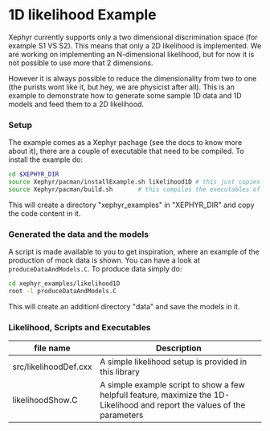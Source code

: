 # 1D likelihood Example

Xephyr currently supports only a two dimensional discrimination space (for example S1 VS S2). This means that only a 2D likelihood is implemented.
We are working on implementing an N-dimensional likelihood, but for now it is not possible to use more that 2 dimensions.

However it is always possible to reduce the dimensionality from two to one (the purists wont like it, but hey, we are physicist after all).
This is an example to demonstrate how to generate some sample 1D data and 1D models  and feed them to a 2D likelihood.

### Setup 

The example comes as a Xephyr pachage (see the docs to know more about it), there are a couple of executable that need to be compiled.
To install the example do:

```bash
cd $XEPHYR_DIR
source Xephyr/pacman/installExample.sh likelihood1D # this just copies the content
source Xephyr/pacman/build.sh       # this compiles the executables of the example
``` 

This will create a directory "xephyr\_examples" in "XEPHYR\_DIR" and copy the code  content in it.  
 
### Generated the data and the models 

A script is made available to you to get inspiration, where an example of the production of mock data is shown. You can have a look at 
`produceDataAndModels.C`. To produce data simply do:

```bash
cd xephyr_examples/likelihood1D
root -l produceDataAndModels.C
``` 

This will create an additionl directory "data" and save the models in it.



### Likelihood, Scripts and Executables
| file name | Description |
|-----------|-------------|
| src/likelihoodDef.cxx | A simple likelihood setup is provided in this library |
| likelihoodShow.C | A simple example script to show a few helpfull feature, maximize the 1D-Likelihood and report the values of the parameters|
